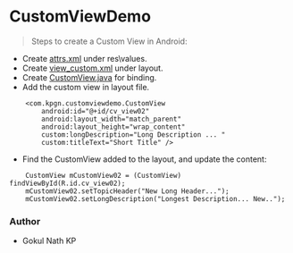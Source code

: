 # CustomViewDemo

> Steps to create a Custom View in Android:

- Create [attrs.xml](https://github.com/gokulnathperiasamy/CustomViewDemo/blob/master/app/src/main/res/values/attrs.xml) under res\values.
- Create [view_custom.xml](https://github.com/gokulnathperiasamy/CustomViewDemo/blob/master/app/src/main/res/layout/view_custom.xml) under layout.
- Create [CustomView.java](https://github.com/gokulnathperiasamy/CustomViewDemo/blob/master/app/src/main/java/com/kpgn/customviewdemo/CustomView.java) for binding.
- Add the custom view in layout file.
```
    <com.kpgn.customviewdemo.CustomView
        android:id="@+id/cv_view02"
        android:layout_width="match_parent"
        android:layout_height="wrap_content"
        custom:longDescription="Long Description ... "
        custom:titleText="Short Title" />
```
- Find the CustomView added to the layout, and update the content:
```
    CustomView mCustomView02 = (CustomView) findViewById(R.id.cv_view02);
    mCustomView02.setTopicHeader("New Long Header...");
    mCustomView02.setLongDescription("Longest Description... New..");
```

### Author

- Gokul Nath KP
